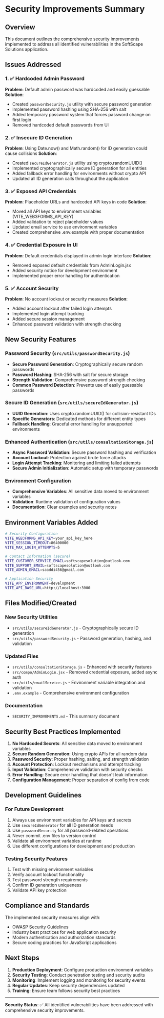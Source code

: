 # Security Improvements Summary

## Overview
This document outlines the comprehensive security improvements implemented to address all identified vulnerabilities in the SoftScape Solutions application.

## Issues Addressed

### 1. ✅ Hardcoded Admin Password
**Problem**: Default admin password was hardcoded and easily guessable
**Solution**: 
- Created `passwordSecurity.js` utility with secure password generation
- Implemented password hashing using SHA-256 with salt
- Added temporary password system that forces password change on first login
- Removed hardcoded default passwords from UI

### 2. ✅ Insecure ID Generation
**Problem**: Using Date.now() and Math.random() for ID generation could cause collisions
**Solution**:
- Created `secureIdGenerator.js` utility using crypto.randomUUID()
- Implemented cryptographically secure ID generation for all entities
- Added fallback error handling for environments without crypto API
- Updated all ID generation calls throughout the application

### 3. ✅ Exposed API Credentials
**Problem**: Placeholder URLs and hardcoded API keys in code
**Solution**:
- Moved all API keys to environment variables (VITE_WEB3FORMS_API_KEY)
- Added validation to reject placeholder values
- Updated email service to use environment variables
- Created comprehensive .env.example with proper documentation

### 4. ✅ Credential Exposure in UI
**Problem**: Default credentials displayed in admin login interface
**Solution**:
- Removed exposed default credentials from AdminLogin.jsx
- Added security notice for development environment
- Implemented proper error handling for authentication

### 5. ✅ Account Security
**Problem**: No account lockout or security measures
**Solution**:
- Added account lockout after failed login attempts
- Implemented login attempt tracking
- Added secure session management
- Enhanced password validation with strength checking

## New Security Features

### Password Security (`src/utils/passwordSecurity.js`)
- **Secure Password Generation**: Cryptographically secure random passwords
- **Password Hashing**: SHA-256 with salt for secure storage
- **Strength Validation**: Comprehensive password strength checking
- **Common Password Detection**: Prevents use of easily guessable passwords

### Secure ID Generation (`src/utils/secureIdGenerator.js`)
- **UUID Generation**: Uses crypto.randomUUID() for collision-resistant IDs
- **Specific Generators**: Dedicated methods for different entity types
- **Fallback Handling**: Graceful error handling for unsupported environments

### Enhanced Authentication (`src/utils/consultationStorage.js`)
- **Async Password Validation**: Secure password hashing and verification
- **Account Lockout**: Protection against brute force attacks
- **Login Attempt Tracking**: Monitoring and limiting failed attempts
- **Secure Admin Initialization**: Automatic setup with temporary passwords

### Environment Configuration
- **Comprehensive Variables**: All sensitive data moved to environment variables
- **Validation**: Runtime validation of configuration values
- **Documentation**: Clear examples and security notes

## Environment Variables Added

```bash
# Security Configuration
VITE_WEB3FORMS_API_KEY=your_api_key_here
VITE_SESSION_TIMEOUT=86400000
VITE_MAX_LOGIN_ATTEMPTS=5

# Contact Information (secure)
VITE_CUSTOMER_SERVICE_EMAIL=softscapesolution@outlook.com
VITE_SUPPORT_EMAIL=softscapesolution@outlook.com
VITE_ADMIN_EMAIL=saaddi456@gmail.com

# Application Security
VITE_APP_ENVIRONMENT=development
VITE_API_BASE_URL=http://localhost:3000
```

## Files Modified/Created

### New Security Utilities
- `src/utils/secureIdGenerator.js` - Cryptographically secure ID generation
- `src/utils/passwordSecurity.js` - Password generation, hashing, and validation

### Updated Files
- `src/utils/consultationStorage.js` - Enhanced with security features
- `src/compo/AdminLogin.jsx` - Removed credential exposure, added async auth
- `src/utils/emailService.js` - Environment variable integration and validation
- `.env.example` - Comprehensive environment configuration

### Documentation
- `SECURITY_IMPROVEMENTS.md` - This summary document

## Security Best Practices Implemented

1. **No Hardcoded Secrets**: All sensitive data moved to environment variables
2. **Secure Random Generation**: Using crypto APIs for all random data
3. **Password Security**: Proper hashing, salting, and strength validation
4. **Account Protection**: Lockout mechanisms and attempt tracking
5. **Input Validation**: Comprehensive validation with security checks
6. **Error Handling**: Secure error handling that doesn't leak information
7. **Configuration Management**: Proper separation of config from code

## Development Guidelines

### For Future Development
1. Always use environment variables for API keys and secrets
2. Use `secureIdGenerator` for all ID generation needs
3. Use `passwordSecurity` for all password-related operations
4. Never commit .env files to version control
5. Validate all environment variables at runtime
6. Use different configurations for development and production

### Testing Security Features
1. Test with missing environment variables
2. Verify account lockout functionality
3. Test password strength requirements
4. Confirm ID generation uniqueness
5. Validate API key protection

## Compliance and Standards

The implemented security measures align with:
- OWASP Security Guidelines
- Industry best practices for web application security
- Modern authentication and authorization standards
- Secure coding practices for JavaScript applications

## Next Steps

1. **Production Deployment**: Configure production environment variables
2. **Security Testing**: Conduct penetration testing and security audits
3. **Monitoring**: Implement logging and monitoring for security events
4. **Regular Updates**: Keep security dependencies updated
5. **Training**: Ensure team follows security best practices

---

**Security Status**: ✅ All identified vulnerabilities have been addressed with comprehensive security improvements.